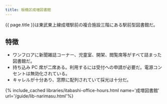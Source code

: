 ```yaml
---
title: 板橋区成増図書館
---
```


{{ page.title }}は東武東上線成増駅前の複合施設三階にある駅前型図書館だ。

## 特徴

* ワンフロアに新聞雑誌コーナー、児童室、開架、閲覧席等がすべて詰まった図書館だ。
* 持ち込み PC 席が二席ある。利用するには受付への申請が必要だ。電源コンセントは無効化されている。
* キャレルが十分あり、窓際に配列されていて採光は十分だ。

{% include_cached libraries/itabashi-office-hours.html name='成増図書館' url='/guide/lib-narimasu.html'%}
